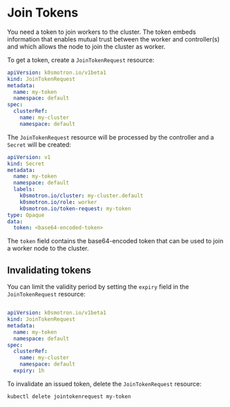 # Join Tokens

You need a token to join workers to the cluster. The token embeds information that enables mutual trust between the worker and controller(s) and which allows the node to join the cluster as worker.

To get a token, create a `JoinTokenRequest` resource:

```yaml
apiVersion: k0smotron.io/v1beta1
kind: JoinTokenRequest
metadata:
  name: my-token
  namespace: default
spec:
  clusterRef:
    name: my-cluster
    namespace: default
```

The `JoinTokenRequest` resource will be processed by the controller and a `Secret` will be created:

```yaml
apiVersion: v1
kind: Secret
metadata:
  name: my-token
  namespace: default
  labels:
    k0smotron.io/cluster: my-cluster.default
    k0smotron.io/role: worker
    k0smotron.io/token-request: my-token
type: Opaque
data:
  token: <base64-encoded-token>
```

The `token` field contains the base64-encoded token that can be used to join a worker node to the cluster.

## Invalidating tokens

You can limit the validity period by setting the `expiry` field in the `JoinTokenRequest` resource:

```yaml

apiVersion: k0smotron.io/v1beta1
kind: JoinTokenRequest
metadata:
  name: my-token
  namespace: default
spec:
  clusterRef:
    name: my-cluster
    namespace: default
  expiry: 1h
```

To invalidate an issued token, delete the `JoinTokenRequest` resource:

```shell
kubectl delete jointokenrequest my-token
```
